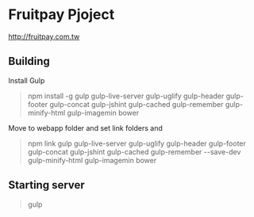 Fruitpay Pjoject
========================

http://fruitpay.com.tw

Building
-------------------

Install Gulp
> npm install -g gulp gulp-live-server gulp-uglify gulp-header gulp-footer gulp-concat gulp-jshint gulp-cached gulp-remember gulp-minify-html gulp-imagemin bower 

Move to webapp folder and set link folders and 
> npm link gulp gulp-live-server gulp-uglify gulp-header gulp-footer gulp-concat gulp-jshint gulp-cached gulp-remember --save-dev gulp-minify-html gulp-imagemin bower

Starting server
----------------
> gulp
